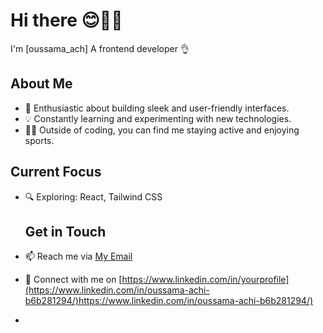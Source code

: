 # Hi there 😊🙋‍♂️
I'm [oussama_ach] A frontend developer 👌

## About Me
- 🚀 Enthusiastic about building sleek and user-friendly interfaces.
- 💡 Constantly learning and experimenting with new technologies.
- 🏋️‍♂️ Outside of coding, you can find me staying active and enjoying sports.

## Current Focus
- 🔍 Exploring: React, Tailwind CSS

  ## Get in Touch
- 📫 Reach me via [My Email](novcom099@gmail.com)
- 🔗 Connect with me on [https://www.linkedin.com/in/yourprofile](https://www.linkedin.com/in/oussama-achi-b6b281294/)https://www.linkedin.com/in/oussama-achi-b6b281294/)
- 
